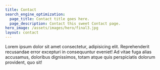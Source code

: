```yaml
---
title: Contact
search_engine_optimization:
  page_title: Contact title goes here.
  page_description: Contact this sweet Contact page.
hero_image: /assets/images/hero/final3.jpg
layout: contact
---
```


Lorem ipsum dolor sit amet consectetur, adipisicing elit. Reprehenderit recusandae error excepturi in consequuntur eveniet! Ad vitae fuga alias accusamus, doloribus dignissimos, totam atque quis perspiciatis dolorum provident, quo sit!

